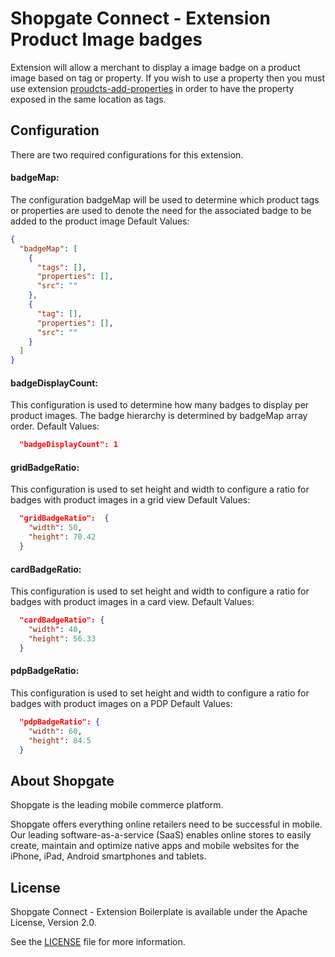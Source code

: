 # Shopgate Connect - Extension Product Image badges

Extension will allow a merchant to display a image badge on a product image based on tag or property. If you wish to use a property then you must use extension [proudcts-add-properties](https://github.com/shopgate/ext-products-add-properties) in order to have the property exposed in the same location as tags.

## Configuration
There are two required configurations for this extension.

#### badgeMap: 
The configuration badgeMap will be used to determine which product tags or properties are used to denote the need for the associated badge to be added to the product image
Default Values:
```json
{
  "badgeMap": [
    {
      "tags": [],
      "properties": [],
      "src": ""
    },
    {
      "tag": [],
      "properties": [],
      "src": ""
    }
  ]
}
```

#### badgeDisplayCount:
This configuration is used to determine how many badges to display per product images. The badge hierarchy is determined by badgeMap array order.
Default Values:
```json
  "badgeDisplayCount": 1
```

#### gridBadgeRatio:
This configuration is used to set height and width to configure a ratio for badges with product images in a grid view
Default Values:
```json
  "gridBadgeRatio":  {
    "width": 50,
    "height": 70.42
  }
```

#### cardBadgeRatio:
This configuration is used to set height and width to configure a ratio for badges with product images in a card view.
Default Values:
```json
  "cardBadgeRatio": {
    "width": 40,
    "height": 56.33
  }
```

#### pdpBadgeRatio:
This configuration is used to set height and width to configure a ratio for badges with product images on a PDP
Default Values:
```json
  "pdpBadgeRatio": {
    "width": 60,
    "height": 84.5
  }
```

## About Shopgate

Shopgate is the leading mobile commerce platform.

Shopgate offers everything online retailers need to be successful in mobile. Our leading
software-as-a-service (SaaS) enables online stores to easily create, maintain and optimize native
apps and mobile websites for the iPhone, iPad, Android smartphones and tablets.

## License

Shopgate Connect - Extension Boilerplate is available under the Apache License, Version 2.0.

See the [LICENSE](./LICENSE) file for more information.
